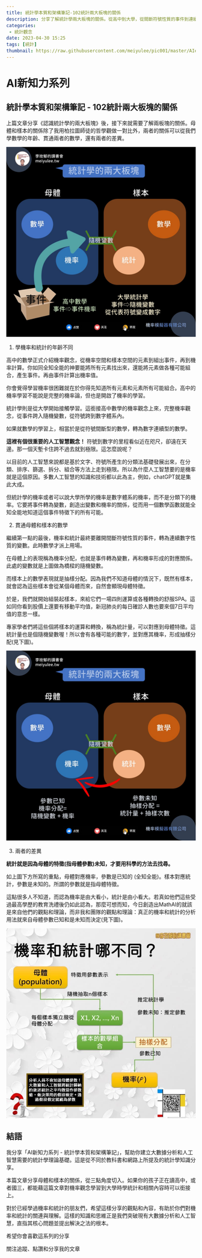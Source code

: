 ```yaml
---
title: 統計學本質和架構筆記-102統計兩大板塊的關係
description: 分享了解統計學兩大板塊的關係。從高中到大學，從間斷符號性質的事件到連續數字性質的數字，兩者對母體特徵是否已知而成為不同的分析方法。
categories:
 - 統計觀念
date: 2023-04-30 15:25
tags: [統計]
thumbnail: https://raw.githubusercontent.com/meiyulee/pic001/master/AIecon/%E6%8A%95%E5%BD%B1%E7%89%873.JPG
---
```


# AI新知力系列

## 統計學本質和架構筆記 - 102統計兩大板塊的關係

上篇文章分享《認識統計學的兩大板塊》後，接下來就需要了解兩板塊的關係。母體和樣本的關係除了我用柏拉圖師徒的哲學觀做一對比外，兩者的關係可以從我們學數學的年齡、貫通兩者的數學，還有兩者的差異。

![](https://raw.githubusercontent.com/meiyulee/pic001/master/AIecon/%E6%8A%95%E5%BD%B1%E7%89%875.JPG)


1. 學機率和統計的年齡不同

高中的數學正式介紹機率觀念，從機率空間和樣本空間的元素到組出事件，再到機率計算。你如同全知全能的神要能將所有元素找出來，還能將元素做各種可能組合，產生事件。再由事件計算出機率值。

你會覺得學習機率很困難就在於你得先知道所有元素和元素所有可能組合。高中的機率學習不能說是完整的機率論，但也是開啟了機率的學習。

統計學則是從大學開始接觸學習。這銜接高中數學的機率觀念上來，完整機率觀念，從事件跨入隨機變數，從符號跨到數字體系內。

如果就數學的學習上，相當於是從符號間斷型的數學，轉為數字連續型的數學。

**這裡有個很重要的人工智慧觀念！** 符號到數字的里程看似近在咫尺，卻遠在天邊。那一個天塹卡住跨不過去就到極限。這怎麼說呢？

以目前的人工智慧來說都是基於文字、符號所產生的分類法基礎發展出來，在分類、排序、篩選、拆分、組合等方法上走到極限。所以為什麼人工智慧要的是機率就是這個原因。多數人工智慧的知識和技術都以此為主，例如，chatGPT就是集此大成。

但統計學的機率或者可以說大學所學的機率是數字體系的機率，而不是分類下的機率。它要將事件轉為變數，創造出變數和機率的關係，從而用一個數學函數就能全知全能地知道這個事件特徵下的所有可能。

2. 貫通母體和樣本的數學

繼續第一點的最後，機率和統計最終要離開間斷符號性質的事件，轉為連續數字性質的變數。此時數學才派上用場。

在母體上的表現稱為機率分配，也就是事件轉為變數，再和機率形成的對應關係。此處的變數就是上圖做為橋樑的隨機變數。

而樣本上的數學表現就是抽樣分配。因為我們不知道母體的情況下，既然有樣本，就會認為這些樣本會從某個母體而來，自然會顯現母體特徵。

於是，我們就開始組裝起樣本，來給它們一場四則運算或各種轉換的舒服SPA。這如同你看到股價上還要有移動平均值，新冠肺炎的每日確診人數也要來個7日平均值的意思一樣。

專家學者們將這些個將樣本的運算和轉換，稱為統計量，可以對應到母體特徵。這統計量也是個隨機變數喔！所以會有各種可能的數字，並對應其機率，形成抽樣分配(見下圖)。


![](https://raw.githubusercontent.com/meiyulee/pic001/master/AIecon/%E6%8A%95%E5%BD%B1%E7%89%874.JPG)

3. 兩者的差異

**統計就是因為母體的特徵(指母體參數)未知，才要用科學的方法去找尋。**

如上圖下方所寫的重點，母體對應機率，參數是已知的 (全知全能)。樣本對應統計，參數是未知的。所謂的參數就是指母體特徵。

這點很多人不知道，而認為機率是由大看小，統計是由小看大。若真如他們這些受過最高學歷的教育洗禮後仍如此認為，那麼可想而知，今日創造出MathAI的就該是來自他們的觀點和理論，而非我和團隊的觀點和理論：真正的機率和統計的分析用法就來自母體參數已知和是未知而決定(見下圖)。

![](https://raw.githubusercontent.com/meiyulee/pic001/master/AIecon/4658106636572961940_n.jpg)

## 結語

我分享「AI新知力系列 - 統計學本質和架構筆記」，幫助你建立大數據分析和人工智慧需要的統計學理論基礎。這是從不同於教科書和網路上所提及的統計學知識分享。

本篇文章分享母體和樣本的關係，從三點角度切入。如果你的孩子正在讀高中，或者國三，都能藉這篇文章對機率觀念學習到大學時學統計和相關內容時可以銜接上。

對於已經學過機率和統計的朋友們，希望這樣分享的觀點和內容，有助於你們對機率和統計的關連與理解。這樣的知識和思維正是我們突破現有大數據分析和人工智慧，直指其核心問題並提出解決之法的根本。


希望你會喜歡這系列的分享

關注追蹤、點讚和分享我的文章

